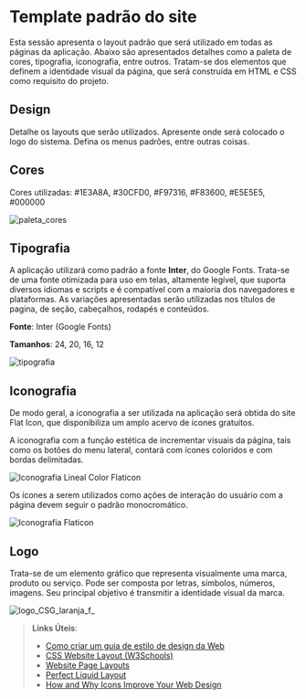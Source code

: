 # Template padrão do site

Esta sessão apresenta o layout padrão que será utilizado em todas as páginas da aplicação. Abaixo são apresentados detalhes como a paleta de cores, tipografia, iconografia, entre outros. Tratam-se dos elementos que definem a identidade visual da página, que será construída em HTML e CSS como requisito do projeto.

## Design

Detalhe os layouts que serão utilizados. Apresente onde será colocado o logo do sistema. Defina os menus padrões, entre outras coisas.



## Cores

Cores utilizadas: #1E3A8A, #30CFD0, #F97316, #F83600, #E5E5E5, #000000

![paleta_cores](https://github.com/user-attachments/assets/a8a7ba9d-813b-493b-b370-bb05e22e00c0)

## Tipografia

A aplicação utilizará como padrão a fonte **Inter**, do Google Fonts. Trata-se de uma fonte otimizada para uso em telas, altamente legível, que suporta diversos idiomas e scripts e é compatível com a maioria dos navegadores e plataformas. As variações apresentadas serão utilizadas nos títulos de pagina, de seção, cabeçalhos, rodapés e conteúdos.

**Fonte**: Inter (Google Fonts)

**Tamanhos**: 24, 20, 16, 12

![tipografia](https://github.com/user-attachments/assets/542040cc-93af-432a-94a9-b908c03e8e80)

## Iconografia

De modo geral, a iconografia a ser utilizada na aplicação será obtida do site Flat Icon, que disponibiliza um amplo acervo de ícones gratuitos.

A iconografia com a função estética de incrementar visuais da página, tais como os botões do menu lateral, contará com ícones coloridos e com bordas delimitadas.

![Iconografia Lineal Color Flaticon](https://github.com/user-attachments/assets/5e8ecfe3-cad4-46f4-8160-d740779eec57)

Os ícones a serem utilizados como ações de interação do usuário com a página devem seguir o padrão monocromático.

![Iconografia Flaticon](https://github.com/user-attachments/assets/d1a07c02-6f7a-4a8b-8071-0b51626d00dd)



## Logo

Trata-se de um elemento gráfico que representa visualmente uma marca, produto ou serviço. Pode ser composta por letras, símbolos, números, imagens. Seu principal objetivo é transmitir a identidade visual da marca.

![logo_CSG_laranja_f_](https://github.com/user-attachments/assets/c20f7717-b17d-4b71-825f-5f5d2c6a8ae4)


> **Links Úteis**:
>
> -  [Como criar um guia de estilo de design da Web](https://edrodrigues.com.br/blog/como-criar-um-guia-de-estilo-de-design-da-web/#)
> - [CSS Website Layout (W3Schools)](https://www.w3schools.com/css/css_website_layout.asp)
> - [Website Page Layouts](http://www.cellbiol.com/bioinformatics_web_development/chapter-3-your-first-web-page-learning-html-and-css/website-page-layouts/)
> - [Perfect Liquid Layout](https://matthewjamestaylor.com/perfect-liquid-layouts)
> - [How and Why Icons Improve Your Web Design](https://usabilla.com/blog/how-and-why-icons-improve-you-web-design/)
